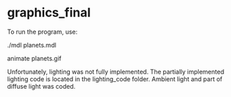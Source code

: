 # graphics_final

To run the program, use:

./mdl planets.mdl

animate planets.gif


Unfortunately, lighting was not fully implemented. The partially implemented lighting code is located in the lighting_code folder. Ambient light and part of diffuse light was coded.